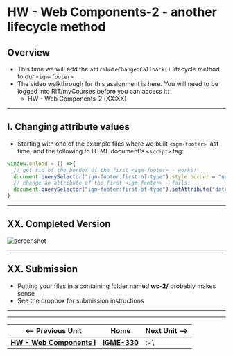 # HW - Web Components-2 - another lifecycle method

## Overview
- This time we will add the `attributeChangedCallback()` lifecycle method to our `<igm-footer>`
- The video walkthrough for this assignment is here. You will need to be logged into RIT/myCourses before you can access it:
  - HW - Web Components-2 (XX:XX)

<hr>

## I. Changing attribute values

- Starting with one of the example files where we built `<igm-footer>` last time, add the following to HTML document's `<script>` tag:

```js
window.onload = () =>{
  // get rid of the border of the first <igm-footer> - works!
  document.querySelector("igm-footer:first-of-type").style.border = "none";
  // change an attribute of the first <igm-footer> - fails!
  document.querySelector("igm-footer:first-of-type").setAttribute("data-year",1066);
}
```


<hr>

## XX. Completed Version

![screenshot](_images/_web-components/HW-wc-XX.png)

<hr>

## XX. Submission

- Putting your files in a containing folder named  **wc-2/** probably makes sense
- See the dropbox for submission instructions

<hr><hr>

| <-- Previous Unit | Home | Next Unit -->
| --- | --- | --- 
|  [**HW - Web Components I**](HW-wc-1.md)  |  [**IGME-330**](../README.md) | :-\
